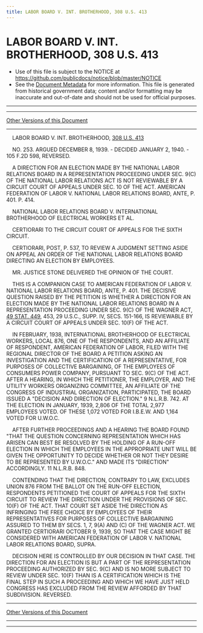 ```yaml
---
title: LABOR BOARD V. INT. BROTHERHOOD, 308 U.S. 413
---
```


# LABOR BOARD V. INT. BROTHERHOOD, 308 U.S. 413

* Use of this file is subject to the NOTICE at https://github.com/publicdocs/notice/blob/master/NOTICE
* See the [Document Metadata](../../../index.md) for more information.
  This file is generated from historical government data; content and/or formatting may be inaccurate and out-of-date and should not be used for official purposes.

----------
----------

[Other Versions of this Document](https://publicdocs.github.io/go/links?ns=uslm-x&ref=%2Fus%2Fcourts%2Fscotus%2FusReporter%2F308%2F413)

----------

    LABOR BOARD V. INT. BROTHERHOOD, [308 U.S. 413][/us/courts/scotus/usReporter/308/413]

    NO. 253.  ARGUED DECEMBER 8, 1939.  - DECIDED JANUARY 2, 1940.  - 105 F.2D 598, REVERSED.

    A DIRECTION FOR AN ELECTION MADE BY THE NATIONAL LABOR RELATIONS BOARD IN A REPRESENTATION PROCEEDING UNDER SEC. 9(C) OF THE NATIONAL LABOR RELATIONS ACT IS NOT REVIEWABLE BY A CIRCUIT COURT OF APPEALS UNDER SEC. 10 OF THE ACT.  AMERICAN FEDERATION OF LABOR V. NATIONAL LABOR RELATIONS BOARD, ANTE, P. 401.  P. 414.

    NATIONAL LABOR RELATIONS BOARD V. INTERNATIONAL BROTHERHOOD OF ELECTRICAL WORKERS ET AL.

    CERTIORARI TO THE CIRCUIT COURT OF APPEALS FOR THE SIXTH CIRCUIT.

    CERTIORARI, POST, P. 537, TO REVIEW A JUDGMENT SETTING ASIDE ON APPEAL AN ORDER OF THE NATIONAL LABOR RELATIONS BOARD DIRECTING AN ELECTION BY EMPLOYEES.

    MR. JUSTICE STONE DELIVERED THE OPINION OF THE COURT.

    THIS IS A COMPANION CASE TO AMERICAN FEDERATION OF LABOR V. NATIONAL LABOR RELATIONS BOARD, ANTE, P. 401.  THE DECISIVE QUESTION RAISED BY THE PETITION IS WHETHER A DIRECTION FOR AN ELECTION MADE BY THE NATIONAL LABOR RELATIONS BOARD IN A REPRESENTATION PROCEEDING UNDER SEC. 9(C) OF THE WAGNER ACT, [49 STAT. 449][/us/stat/49/449], 453, 29 U.S.C., SUPP. IV, SECS. 151-166, IS REVIEWABLE BY A CIRCUIT COURT OF APPEALS UNDER SEC. 10(F) OF THE ACT.

    IN FEBRUARY, 1938, INTERNATIONAL BROTHERHOOD OF ELECTRICAL WORKERS, LOCAL 876, ONE OF THE RESPONDENTS, AND AN AFFILIATE OF RESPONDENT, AMERICAN FEDERATION OF LABOR, FILED WITH THE REGIONAL DIRECTOR OF THE BOARD A PETITION ASKING AN INVESTIGATION AND THE CERTIFICATION OF A REPRESENTATIVE, FOR PURPOSES OF COLLECTIVE BARGAINING, OF THE EMPLOYEES OF CONSUMERS POWER COMPANY, PURSUANT TO SEC. 9(C) OF THE ACT.  AFTER A HEARING, IN WHICH THE PETITIONER, THE EMPLOYER, AND THE UTILITY WORKERS ORGANIZING COMMITTEE, AN AFFILIATE OF THE CONGRESS OF INDUSTRIAL ORGANIZATION, PARTICIPATED, THE BOARD ISSUED A "DECISION AND DIRECTION OF ELECTION."  9 N.L.R.B. 742.  AT THE ELECTION IN JANUARY, 1939, 2,806 OF THE TOTAL 2,977 EMPLOYEES VOTED.  OF THESE 1,072 VOTED FOR I.B.E.W. AND 1,164 VOTED FOR U.W.O.C.

    AFTER FURTHER PROCEEDINGS AND A HEARING THE BOARD FOUND "THAT THE QUESTION CONCERNING REPRESENTATION WHICH HAS ARISEN CAN BEST BE RESOLVED BY THE HOLDING OF A RUN-OFF ELECTION IN WHICH THE EMPLOYEES IN THE APPROPRIATE UNIT WILL BE GIVEN THE OPPORTUNITY TO DECIDE WHETHER OR NOT THEY DESIRE TO BE REPRESENTED BY U.W.O.C."  AND MADE ITS "DIRECTION" ACCORDINGLY.  11 N.L.R.B. 848.

    CONTENDING THAT THE DIRECTION, CONTRARY TO LAW, EXCLUDES UNION 876 FROM THE BALLOT ON THE RUN-OFF ELECTION, RESPONDENTS PETITIONED THE COURT OF APPEALS FOR THE SIXTH CIRCUIT TO REVIEW THE DIRECTION UNDER THE PROVISIONS OF SEC. 10(F) OF THE ACT.  THAT COURT SET ASIDE THE DIRECTION AS INFRINGING THE FREE CHOICE BY EMPLOYEES OF THEIR REPRESENTATIVES FOR PURPOSES OF COLLECTIVE BARGAINING ASSURED TO THEM BY SECS. 1, 7, 9(A) AND (C) OF THE WAGNER ACT.  WE GRANTED CERTIORARI OCTOBER 9, 1939, SO THAT THE CASE MIGHT BE CONSIDERED WITH AMERICAN FEDERATION OF LABOR V. NATIONAL LABOR RELATIONS BOARD, SUPRA.

    DECISION HERE IS CONTROLLED BY OUR DECISION IN THAT CASE.  THE DIRECTION FOR AN ELECTION IS BUT A PART OF THE REPRESENTATION PROCEEDING AUTHORIZED BY SEC. 9(C) AND IS NO MORE SUBJECT TO REVIEW UNDER SEC. 10(F) THAN IS A CERTIFICATION WHICH IS THE FINAL STEP IN SUCH A PROCEEDING AND WHICH WE HAVE JUST HELD CONGRESS HAS EXCLUDED FROM THE REVIEW AFFORDED BY THAT SUBDIVISION.  REVERSED.

----------

[Other Versions of this Document](https://publicdocs.github.io/go/links?ns=uslm-x&ref=%2Fus%2Fcourts%2Fscotus%2FusReporter%2F308%2F413)

----------
----------

[/us/courts/scotus/usReporter/308/413]: https://publicdocs.github.io/go/links?ns=uslm-x&ref=%2Fus%2Fcourts%2Fscotus%2FusReporter%2F308%2F413
[/us/stat/49/449]: https://publicdocs.github.io/go/links?ns=uslm&ref=%2Fus%2Fstat%2F49%2F449


